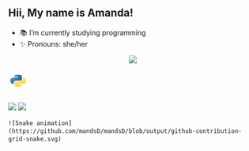 ## Hii, My name is Amanda!

- 📚 I’m currently studying programming
- ✨ Pronouns: she/her

<div align="center">
  <a href="https://github.com/mandsD">
  <img height="180em" src="https://github-readme-stats.vercel.app/api?username=mandsD&show_icons=true&theme=tokyonight&include_all_commits=true&count_private=true"/>
</div>
  
  <div style="display: inline_block"><br>
  <img align="center" alt="Mands-Python" height="30" width="40" src="https://raw.githubusercontent.com/devicons/devicon/master/icons/python/python-original.svg">
</div>
  
  ##
  
<div>
  <a href="https://instagram.com/amanda.dahm" target="_blank"><img src="https://img.shields.io/badge/-Instagram-%23E4405F?style=for-the-badge&logo=instagram&logoColor=white" target="_blank"></a>
  <a href = "mailto:amandafd@outlook.com"><img src="https://img.shields.io/badge/Gmail-D14836?style=for-the-badge&logo=gmail&logoColor=white" target="_blank"></a>
  
    ![Snake animation](https://github.com/mandsD/mandsD/blob/output/github-contribution-grid-snake.svg)
  
</div>
